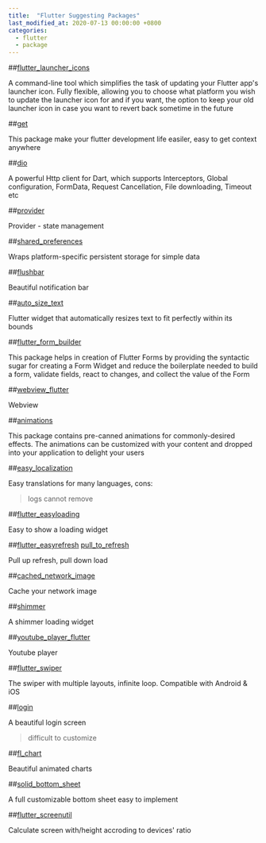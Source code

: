 ```yaml
---
title:  "Flutter Suggesting Packages"
last_modified_at: 2020-07-13 00:00:00 +0800
categories:
  - flutter
  - package
---
```


##[flutter_launcher_icons](https://pub.dev/packages/flutter_launcher_icons)

A command-line tool which simplifies the task of updating your Flutter app's launcher icon. Fully flexible, allowing you to choose what platform you wish to update the launcher icon for and if you want, the option to keep your old launcher icon in case you want to revert back sometime in the future

##[get](https://pub.dev/packages/get)

This package make your flutter development life easiler, easy to get context anywhere

##[dio](https://pub.dev/packages/dio)

A powerful Http client for Dart, which supports Interceptors, Global configuration, FormData, Request Cancellation, File downloading, Timeout etc

##[provider](https://pub.dev/packages/provider)

Provider - state management

##[shared_preferences](https://pub.dev/packages/shared_preferences)

Wraps platform-specific persistent storage for simple data

##[flushbar](https://pub.dev/packages/flushbar)

Beautiful notification bar

##[auto_size_text](https://pub.dev/packages/auto_size_text)

Flutter widget that automatically resizes text to fit perfectly within its bounds

##[flutter_form_builder](https://pub.dev/packages/flutter_form_builder)

This package helps in creation of Flutter Forms by providing the syntactic sugar for creating a Form Widget and reduce the boilerplate needed to build a form, validate fields, react to changes, and collect the value of the Form

##[webview_flutter](https://pub.dev/packages/webview_flutter)

Webview

##[animations](https://pub.dev/packages/animations)

This package contains pre-canned animations for commonly-desired effects. The animations can be customized with your content and dropped into your application to delight your users

##[easy_localization](https://pub.dev/packages/easy_localization)

Easy translations for many languages,
cons:

> logs cannot remove

##[flutter_easyloading](https://pub.dev/packages/flutter_easyloading)

Easy to show a loading widget

##[flutter_easyrefresh](https://pub.dev/packages/flutter_easyrefresh) [pull_to_refresh](https://pub.dev/packages/pull_to_refresh)

Pull up refresh, pull down load

##[cached_network_image](https://pub.dev/packages/cached_network_image)

Cache your network image

##[shimmer](https://pub.dev/packages/shimmer)

A shimmer loading widget

##[youtube_player_flutter](https://pub.dev/packages/youtube_player_flutter)

Youtube player

##[flutter_swiper](https://pub.dev/packages/flutter_swiper)

The swiper with multiple layouts, infinite loop. Compatible with Android & iOS

##[login](https://pub.dev/packages/login)

A beautiful login screen

> difficult to customize

##[fl_chart](https://pub.dev/packages/fl_chart)

Beautiful animated charts

##[solid_bottom_sheet](https://pub.dev/packages/solid_bottom_sheet)

A full customizable bottom sheet easy to implement

##[flutter_screenutil](https://pub.dev/packages/flutter_screenutil)

Calculate screen with/height accroding to devices' ratio